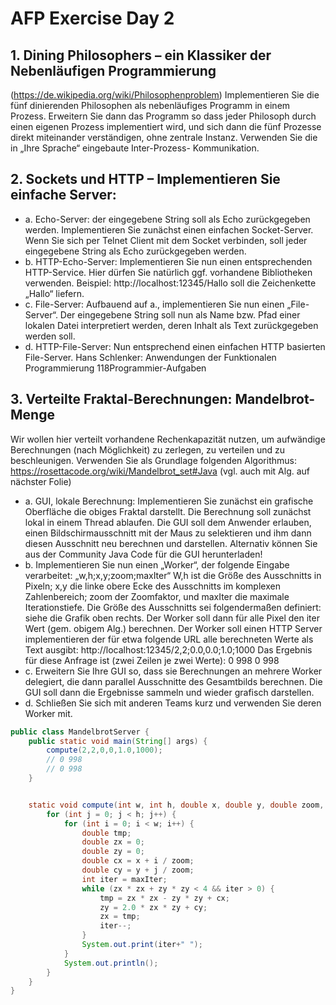 # AFP Exercise Day 2

## 1. Dining Philosophers – ein Klassiker der Nebenläufigen Programmierung
(https://de.wikipedia.org/wiki/Philosophenproblem)
Implementieren Sie die fünf
dinierenden Philosophen als nebenläufiges Programm in einem Prozess. Erweitern Sie
dann das Programm so dass jeder Philosoph durch einen eigenen Prozess
implementiert wird, und sich dann die fünf Prozesse direkt miteinander verständigen,
ohne zentrale Instanz. Verwenden Sie die in „Ihre Sprache“ eingebaute Inter-Prozess-
Kommunikation.

## 2. Sockets und HTTP – Implementieren Sie einfache Server:
 - a. Echo-Server: der eingegebene String soll als Echo zurückgegeben werden. Implementieren Sie zunächst einen
einfachen Socket-Server. Wenn Sie sich per Telnet Client mit dem Socket verbinden, soll jeder eingegebene
String als Echo zurückgegeben werden.
 - b. HTTP-Echo-Server: Implementieren Sie nun einen entsprechenden HTTP-Service. Hier dürfen Sie natürlich ggf.
vorhandene Bibliotheken verwenden. Beispiel: http://localhost:12345/Hallo soll die Zeichenkette „Hallo“
liefern.
 - c. File-Server: Aufbauend auf a., implementieren Sie nun einen „File-Server“. Der eingegebene String soll nun
als Name bzw. Pfad einer lokalen Datei interpretiert werden, deren Inhalt als Text zurückgegeben werden soll.
 - d. HTTP-File-Server: Nun entsprechend einen einfachen HTTP basierten File-Server.
Hans Schlenker: Anwendungen der Funktionalen Programmierung
118Programmier-Aufgaben

## 3. Verteilte Fraktal-Berechnungen: Mandelbrot-Menge
Wir wollen hier verteilt vorhandene
Rechenkapazität nutzen, um aufwändige Berechnungen (nach Möglichkeit) zu zerlegen,
zu verteilen und zu beschleunigen. Verwenden Sie als Grundlage folgenden Algorithmus:
https://rosettacode.org/wiki/Mandelbrot_set#Java (vgl. auch mit Alg. auf nächster Folie)
 - a. GUI, lokale Berechnung: Implementieren Sie zunächst ein grafische Oberfläche die obiges Fraktal darstellt. Die
Berechnung soll zunächst lokal in einem Thread ablaufen. Die GUI soll dem Anwender erlauben, einen
Bildschirmausschnitt mit der Maus zu selektieren und ihm dann diesen Ausschnitt neu berechnen und darstellen.
Alternativ können Sie aus der Community Java Code für die GUI herunterladen!
 - b. Implementieren Sie nun einen „Worker“, der folgende Eingabe verarbeitet: „w,h;x,y;zoom;maxIter“
W,h ist die Größe des Ausschnitts in Pixeln; x,y die linke obere Ecke des Ausschnitts im komplexen Zahlenbereich;
zoom der Zoomfaktor, und maxIter die maximale Iterationstiefe. Die Größe des Ausschnitts sei folgendermaßen
definiert: siehe die Grafik oben rechts. Der Worker soll dann für alle Pixel den iter Wert (gem. obigem Alg.)
berechnen. Der Worker soll einen HTTP Server implementieren der für etwa folgende URL alle berechneten Werte
als Text ausgibt: http://localhost:12345/2,2;0.0,0.0;1.0;1000
Das Ergebnis für diese Anfrage ist (zwei Zeilen je zwei Werte):
0 998
0 998
 - c. Erweitern Sie Ihre GUI so, dass sie Berechnungen an mehrere Worker delegiert, die dann parallel Ausschnitte des
Gesamtbilds berechnen. Die GUI soll dann die Ergebnisse sammeln und wieder grafisch darstellen.
 - d. Schließen Sie sich mit anderen Teams kurz und verwenden Sie deren Worker mit.

```java
public class MandelbrotServer {
	public static void main(String[] args) {
		compute(2,2,0,0,1.0,1000);
		// 0 998
		// 0 998
	}


	static void compute(int w, int h, double x, double y, double zoom, int maxIter) {
		for (int j = 0; j < h; j++) {
			for (int i = 0; i < w; i++) {
				double tmp;
				double zx = 0;
				double zy = 0;
				double cx = x + i / zoom;
				double cy = y + j / zoom;
				int iter = maxIter;
				while (zx * zx + zy * zy < 4 && iter > 0) {
					tmp = zx * zx - zy * zy + cx;
					zy = 2.0 * zx * zy + cy;
					zx = tmp;
					iter--;
				}
				System.out.print(iter+" ");
			}
			System.out.println();
		}
	}
}
```
